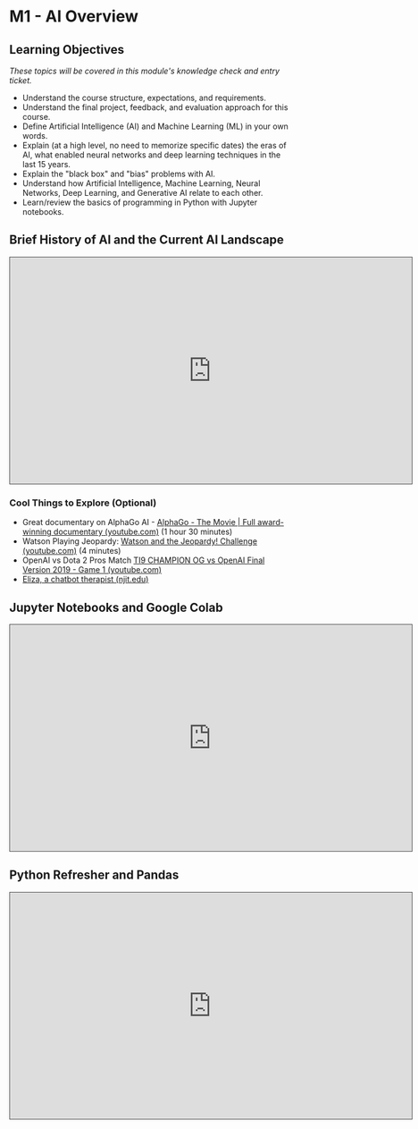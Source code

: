 # M1 - AI Overview

## Learning Objectives
*These topics will be covered in this module's knowledge check and entry ticket.*
- Understand the course structure, expectations, and requirements.
- Understand the final project, feedback, and evaluation approach for this course.
- Define Artificial Intelligence (AI) and Machine Learning (ML) in your own words.
- Explain (at a high level, no need to memorize specific dates) the eras of AI, what enabled neural networks and deep learning techniques in the last 15 years.
- Explain the "black box" and "bias" problems with AI.
- Understand how Artificial Intelligence, Machine Learning, Neural Networks, Deep Learning, and Generative AI relate to each other.
- Learn/review the basics of programming in Python with Jupyter notebooks.

## Brief History of AI and the Current AI Landscape

<iframe src="https://egator.hosted.panopto.com/Panopto/Pages/Embed.aspx?id=172da466-e0a5-48af-986e-b145005637f4&autoplay=false&offerviewer=true&showtitle=true&showbrand=true&captions=false&interactivity=all" height="405" width="720" style="border: 1px solid #464646;" allowfullscreen allow="autoplay" aria-label="Panopto Embedded Video Player"></iframe>

### Cool Things to Explore (Optional)
- Great documentary on AlphaGo AI - [AlphaGo - The Movie | Full award-winning documentary (youtube.com)](https://www.youtube.com/watch?v=WXuK6gekU1Y) (1 hour 30 minutes)
- Watson Playing Jeopardy: [Watson and the Jeopardy! Challenge (youtube.com)](https://www.youtube.com/watch?v=P18EdAKuC1U) (4 minutes)
- OpenAI vs Dota 2 Pros Match [TI9 CHAMPION OG vs OpenAI Final Version 2019 - Game 1 (youtube.com)](https://www.youtube.com/watch?v=t4il-QagP5w)
- [Eliza, a chatbot therapist (njit.edu)](https://web.njit.edu/~ronkowit/eliza.html)

## Jupyter Notebooks and Google Colab

<iframe src="https://egator.hosted.panopto.com/Panopto/Pages/Embed.aspx?id=10252dd6-bcc4-42b0-afc8-b146017bc3b4&autoplay=false&offerviewer=true&showtitle=true&showbrand=true&captions=false&interactivity=all" height="405" width="720" style="border: 1px solid #464646;" allowfullscreen allow="autoplay" aria-label="Panopto Embedded Video Player"></iframe>

## Python Refresher and Pandas

<iframe src="https://egator.hosted.panopto.com/Panopto/Pages/Embed.aspx?id=c20eaed3-0118-4728-b43a-b1470159390c&autoplay=false&offerviewer=true&showtitle=true&showbrand=true&captions=false&interactivity=all" height="405" width="720" style="border: 1px solid #464646;" allowfullscreen allow="autoplay" aria-label="Panopto Embedded Video Player"></iframe>
